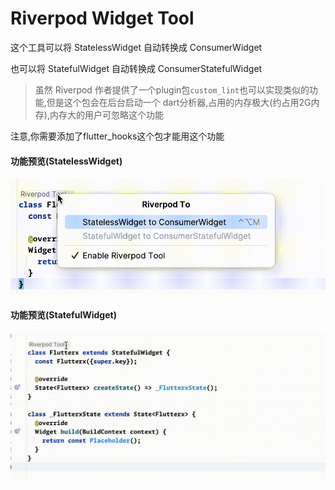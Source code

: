 # Riverpod Widget Tool



这个工具可以将 StatelessWidget 自动转换成 ConsumerWidget

也可以将 StatefulWidget 自动转换成 ConsumerStatefulWidget

> 虽然 Riverpod 作者提供了一个plugin包`custom_lint`也可以实现类似的功能,但是这个包会在后台启动一个 dart分析器,占用的内存极大(约占用2G内存),内存大的用户可忽略这个功能


<warning>
    <p>注意,你需要添加了flutter_hooks这个包才能用这个功能</p>
</warning>


####  功能预览(StatelessWidget)

![riverpod_1.gif](../gif/riverpod_1.gif)


####  功能预览(StatefulWidget)

![riverpod_2.gif](../gif/riverpod_2.gif)